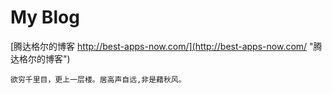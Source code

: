 # My Blog


[腾达格尔的博客 http://best-apps-now.com/](http://best-apps-now.com/ "腾达格尔的博客")



    欲穷千里目，更上一层楼。居高声自远,非是藉秋风。 

